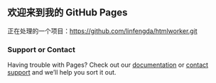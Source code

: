 ## 欢迎来到我的 GitHub Pages

正在处理的一个项目：https://github.com/linfengda/htmlworker.git


### Support or Contact

Having trouble with Pages? Check out our [documentation](https://help.github.com/categories/github-pages-basics/) or [contact support](https://github.com/contact) and we’ll help you sort it out.
